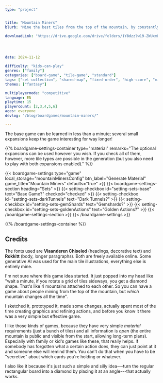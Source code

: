 ```yaml
---
type: "project"


title: "Mountain Miners"
blurb: "Mine the best tiles from the top of the mountain, by constantly changing what is up and what is down."

downloadLink: "https://drive.google.com/drive/folders/1Y8dzzlw19-ZWUxmLlk7f35NBR22OEEkd"




date: 2024-11-12

difficulty: "kids-can-play"
genres: ["family"]
categories: ["board-game", "tile-game", "standard"]
tags: ["set-collection", "shared-map", "fixed-order", "high-score", "mining", "orientation"]
themes: ["fantasy"]

multiplayermode: "competitive"
language: EN
playtime: 15
playercount: [2,3,4,5,6]
ages: everyone
devlog: "/blog/boardgames/mountain-miners/"

---
```


The base game can be learned in less than a minute; several small expansions keep the game interesting for way longer!

{{% boardgame-settings-container type="material" remarks="The optional expansions can be used however you wish. If you check all of them, however, more tile types are possible in the generation (but you also need to play with both expansions enabled)." %}}

{{< boardgame-settings type="game" local_storage="mountainMinersConfig" btn_label="Generate Material" game_title="Mountain Miners" defaults="true" >}}
  {{< boardgame-settings-section heading="Sets" >}}
    {{< setting-checkbox id="setting-sets-base" text="Base Game?" checked="checked" >}}
    {{< setting-checkbox id="setting-sets-darkTunnels" text="Dark Tunnels?" >}}
    {{< setting-checkbox id="setting-sets-gemShards" text="Gemshards?" >}}
    {{< setting-checkbox id="setting-sets-goldenActions" text="Golden Actions?" >}}
  {{< /boardgame-settings-section >}}
{{< /boardgame-settings >}}

{{% /boardgame-settings-container %}}

## Credits

The fonts used are **Vlaanderen Chiseled** (headings, decorative text) and **Rokkitt** (body, longer paragraphs). Both are freely available online. Some generative AI was used for the main tile illustrations, everything else is entirely mine.

I'm not sure where this game idea started. It just popped into my head like "wait a minute, if you rotate a grid of tiles sideways, you get a diamond shape. That's like 4 mountains attached to each other. So you can have a game about people mining from the top of the mountain, but _which_ mountain changes all the time". 

I sketched it, prototyped it, made some changes, actually spent most of the time creating graphics and refining actions, and before you know it there was a very simple but effective game.

I like those kinds of games, because they have very simple _material_ requirements (just a bunch of tiles) and all information is _open_ (the entire mountain is public and visible from the start, allowing long-term plans). Especially with family or kid's games like these, that really helps. If somebody has forgotten what a certain action does, they can just point at it and someone else will remind them. You can't do that when you have to be "secretive" about which cards you're holding or whatever.

I also like it because it's just such a simple and silly idea---turn the regular rectangular board into a diamond by placing it at an angle---that actually works.

